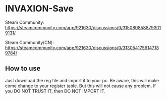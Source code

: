# INVAXION-Save

Steam Community: https://steamcommunity.com/app/921630/discussions/0/3150808588793019131/

Steam Community(CN): https://steamcommunity.com/app/921630/discussions/0/3130541756147189784/

## How to use

Just download the reg file and import it to your pc. Be aware, this will make come change to your register table. But this will not cause any problem. If you DO NOT TRUST IT, then DO NOT IMPORT IT.
